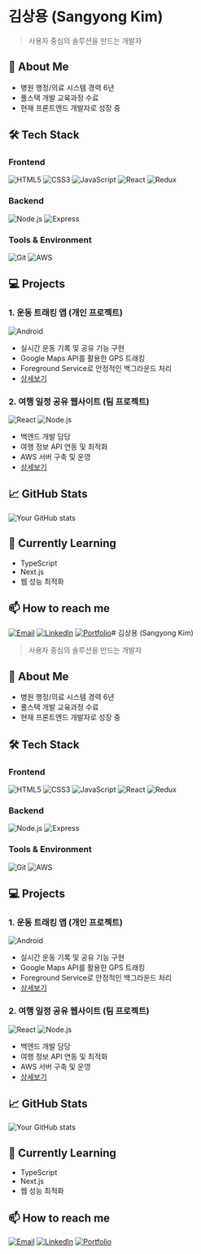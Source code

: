 # 김상용 (Sangyong Kim)
> 사용자 중심의 솔루션을 만드는 개발자

## 👋 About Me
- 병원 행정/의료 시스템 경력 6년
- 풀스택 개발 교육과정 수료
- 현재 프론트엔드 개발자로 성장 중

## 🛠 Tech Stack
### Frontend
![HTML5](https://img.shields.io/badge/-HTML5-E34F26?style=flat&logo=html5&logoColor=white)
![CSS3](https://img.shields.io/badge/-CSS3-1572B6?style=flat&logo=css3)
![JavaScript](https://img.shields.io/badge/-JavaScript-F7DF1E?style=flat&logo=javascript&logoColor=black)
![React](https://img.shields.io/badge/-React-61DAFB?style=flat&logo=react&logoColor=black)
![Redux](https://img.shields.io/badge/-Redux-764ABC?style=flat&logo=redux)

### Backend
![Node.js](https://img.shields.io/badge/-Node.js-339933?style=flat&logo=node.js&logoColor=white)
![Express](https://img.shields.io/badge/-Express-000000?style=flat&logo=express)

### Tools & Environment
![Git](https://img.shields.io/badge/-Git-F05032?style=flat&logo=git&logoColor=white)
![AWS](https://img.shields.io/badge/-AWS-232F3E?style=flat&logo=amazon-aws)

## 💻 Projects
### 1. 운동 트래킹 앱 (개인 프로젝트)
![Android](https://img.shields.io/badge/-Android-3DDC84?style=flat&logo=android&logoColor=white)
- 실시간 운동 기록 및 공유 기능 구현
- Google Maps API를 활용한 GPS 트래킹
- Foreground Service로 안정적인 백그라운드 처리
- [상세보기](프로젝트_링크)

### 2. 여행 일정 공유 웹사이트 (팀 프로젝트)
![React](https://img.shields.io/badge/-React-61DAFB?style=flat&logo=react&logoColor=black)
![Node.js](https://img.shields.io/badge/-Node.js-339933?style=flat&logo=node.js&logoColor=white)
- 백엔드 개발 담당
- 여행 정보 API 연동 및 최적화
- AWS 서버 구축 및 운영
- [상세보기](프로젝트_링크)

## 📈 GitHub Stats
![Your GitHub stats](https://github-readme-stats.vercel.app/api?username=your_username&show_icons=true&theme=radical)

## 🌱 Currently Learning
- TypeScript
- Next.js
- 웹 성능 최적화

## 📫 How to reach me
[![Email](https://img.shields.io/badge/-Email-EA4335?style=flat&logo=gmail&logoColor=white)](mailto:sangyong.kimm@gmail.com)
[![LinkedIn](https://img.shields.io/badge/-LinkedIn-0A66C2?style=flat&logo=linkedin)](LinkedIn_링크)
[![Portfolio](https://img.shields.io/badge/-Portfolio-000000?style=flat&logo=notion)](포트폴리오_링크)# 김상용 (Sangyong Kim)
> 사용자 중심의 솔루션을 만드는 개발자

## 👋 About Me
- 병원 행정/의료 시스템 경력 6년
- 풀스택 개발 교육과정 수료
- 현재 프론트엔드 개발자로 성장 중

## 🛠 Tech Stack
### Frontend
![HTML5](https://img.shields.io/badge/-HTML5-E34F26?style=flat&logo=html5&logoColor=white)
![CSS3](https://img.shields.io/badge/-CSS3-1572B6?style=flat&logo=css3)
![JavaScript](https://img.shields.io/badge/-JavaScript-F7DF1E?style=flat&logo=javascript&logoColor=black)
![React](https://img.shields.io/badge/-React-61DAFB?style=flat&logo=react&logoColor=black)
![Redux](https://img.shields.io/badge/-Redux-764ABC?style=flat&logo=redux)

### Backend
![Node.js](https://img.shields.io/badge/-Node.js-339933?style=flat&logo=node.js&logoColor=white)
![Express](https://img.shields.io/badge/-Express-000000?style=flat&logo=express)

### Tools & Environment
![Git](https://img.shields.io/badge/-Git-F05032?style=flat&logo=git&logoColor=white)
![AWS](https://img.shields.io/badge/-AWS-232F3E?style=flat&logo=amazon-aws)

## 💻 Projects
### 1. 운동 트래킹 앱 (개인 프로젝트)
![Android](https://img.shields.io/badge/-Android-3DDC84?style=flat&logo=android&logoColor=white)
- 실시간 운동 기록 및 공유 기능 구현
- Google Maps API를 활용한 GPS 트래킹
- Foreground Service로 안정적인 백그라운드 처리
- [상세보기](프로젝트_링크)

### 2. 여행 일정 공유 웹사이트 (팀 프로젝트)
![React](https://img.shields.io/badge/-React-61DAFB?style=flat&logo=react&logoColor=black)
![Node.js](https://img.shields.io/badge/-Node.js-339933?style=flat&logo=node.js&logoColor=white)
- 백엔드 개발 담당
- 여행 정보 API 연동 및 최적화
- AWS 서버 구축 및 운영
- [상세보기](프로젝트_링크)

## 📈 GitHub Stats
![Your GitHub stats](https://github-readme-stats.vercel.app/api?username=your_username&show_icons=true&theme=radical)

## 🌱 Currently Learning
- TypeScript
- Next.js
- 웹 성능 최적화

## 📫 How to reach me
[![Email](https://img.shields.io/badge/-Email-EA4335?style=flat&logo=gmail&logoColor=white)](mailto:sangyong.kimm@gmail.com)
[![LinkedIn](https://img.shields.io/badge/-LinkedIn-0A66C2?style=flat&logo=linkedin)](LinkedIn_링크)
[![Portfolio](https://img.shields.io/badge/-Portfolio-000000?style=flat&logo=notion)](포트폴리오_링크)
